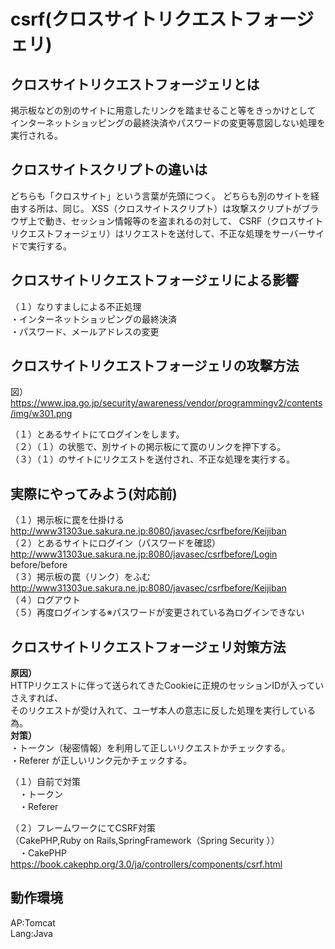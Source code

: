 # csrf(クロスサイトリクエストフォージェリ)

## クロスサイトリクエストフォージェリとは

掲示板などの別のサイトに用意したリンクを踏ませること等をきっかけとして
インターネットショッピングの最終決済やパスワードの変更等意図しない処理を実行される。

## クロスサイトスクリプトの違いは
どちらも「クロスサイト」という言葉が先頭につく。
どちらも別のサイトを経由する所は、同じ。
XSS（クロスサイトスクリプト）は攻撃スクリプトがブラウザ上で動き、セッション情報等のを盗まれるの対して、
CSRF（クロスサイトリクエストフォージェリ）はリクエストを送付して、不正な処理をサーバーサイドで実行する。

## クロスサイトリクエストフォージェリによる影響
（１）なりすましによる不正処理  
・インターネットショッピングの最終決済  
・パスワード、メールアドレスの変更  

## クロスサイトリクエストフォージェリの攻撃方法
図）  
https://www.ipa.go.jp/security/awareness/vendor/programmingv2/contents/img/w301.png

（１）とあるサイトにてログインをします。  
（２）（１）の状態で、別サイトの掲示板にて罠のリンクを押下する。  
（３）（１）のサイトにリクエストを送付され、不正な処理を実行する。  

## 実際にやってみよう(対応前)
（１）掲示板に罠を仕掛ける  
http://www31303ue.sakura.ne.jp:8080/javasec/csrfbefore/Keijiban  
（２）とあるサイトにログイン（パスワードを確認）  
http://www31303ue.sakura.ne.jp:8080/javasec/csrfbefore/Login  
before/before  
（３）掲示板の罠（リンク）をふむ  
http://www31303ue.sakura.ne.jp:8080/javasec/csrfbefore/Keijiban  
（４）ログアウト  
（５）再度ログインする※パスワードが変更されている為ログインできない  

## クロスサイトリクエストフォージェリ対策方法
**原因）**  
HTTPリクエストに伴って送られてきたCookieに正規のセッションIDが入っていさえすれば、  
そのリクエストが受け入れて、ユーザ本人の意志に反した処理を実行している為。  
**対策）**  
・トークン（秘密情報）を利用して正しいリクエストかチェックする。  
・Referer が正しいリンク元かチェックする。  

（１）自前で対策  
　・トークン  
　・Referer  

（２）フレームワークにてCSRF対策  
（CakePHP,Ruby on Rails,SpringFramework（Spring Security ））  
　・CakePHP  
https://book.cakephp.org/3.0/ja/controllers/components/csrf.html  

## 動作環境
AP:Tomcat  
Lang:Java  
